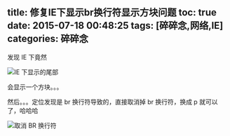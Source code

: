 title: 修复IE下显示br换行符显示方块问题
toc: true
date: 2015-07-18 00:48:25
tags: [碎碎念,网络,IE]
categories: 碎碎念
---

发现 IE 下竟然

![IE 下显示的尾部](//dn-nimages.qbox.me/2015/07/br1.png)

会显示一个方块。。。


然后。。。定位发现是 br 换行符导致的，直接取消掉 br 换行符，换成 p 就可以了，哈哈哈

![取消 BR 换行符](//dn-nimages.qbox.me/2015/07/br2.png)
